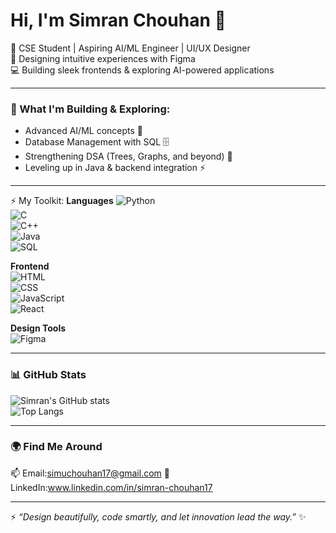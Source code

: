 # Hi, I'm Simran Chouhan 👋  

🚀 CSE Student | Aspiring AI/ML Engineer | UI/UX Designer  
🎨 Designing intuitive experiences with Figma  
💻 Building sleek frontends & exploring AI-powered applications  

---

### 🚧 What I'm Building & Exploring:
- Advanced AI/ML concepts 🤖  
- Database Management with SQL 🗄️  
- Strengthening DSA (Trees, Graphs, and beyond) 🌳  
- Leveling up in Java & backend integration ⚡  

---
⚡ My Toolkit:
**Languages**
 ![Python](https://img.shields.io/badge/Python-ADD8E6?style=for-the-badge&logo=python&logoColor=white)  
![C](https://img.shields.io/badge/C-87CEEB?style=for-the-badge&logo=c&logoColor=white)  
![C++](https://img.shields.io/badge/C++-4682B4?style=for-the-badge&logo=cplusplus&logoColor=white)  
![Java](https://img.shields.io/badge/Java-4169E1?style=for-the-badge&logo=java&logoColor=white)  
![SQL](https://img.shields.io/badge/SQL-00008B?style=for-the-badge&logo=mysql&logoColor=white)  

**Frontend**  
![HTML](https://img.shields.io/badge/HTML5-87CEFA?style=for-the-badge&logo=html5&logoColor=white)  
![CSS](https://img.shields.io/badge/CSS3-4682B4?style=for-the-badge&logo=css3&logoColor=white)  
![JavaScript](https://img.shields.io/badge/JavaScript-1E3A8A?style=for-the-badge&logo=javascript&logoColor=white)  
![React](https://img.shields.io/badge/React-00008B?style=for-the-badge&logo=react&logoColor=white)  

**Design Tools**  
![Figma](https://img.shields.io/badge/Figma-1E40AF?style=for-the-badge&logo=figma&logoColor=white)  


---

### 📊 GitHub Stats
![Simran's GitHub stats](https://github-readme-stats.vercel.app/api?username=BlueInk07&show_icons=true&theme=radical)  
![Top Langs](https://github-readme-stats.vercel.app/api/top-langs/?username=BlueInk07&layout=compact&theme=radical)

---

### 🌍 Find Me Around
📫 Email:simuchouhan17@gmail.com
💼 LinkedIn:www.linkedin.com/in/simran-chouhan17




---

⚡ *“Design beautifully, code smartly, and let innovation lead the way.”* ✨
